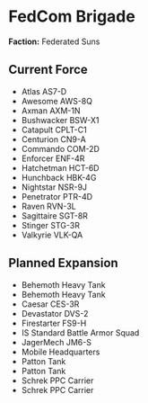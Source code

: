 # FedCom Brigade
**Faction:** Federated Suns
## Current Force
- Atlas AS7-D
- Awesome AWS-8Q
- Axman AXM-1N
- Bushwacker BSW-X1
- Catapult CPLT-C1
- Centurion CN9-A
- Commando COM-2D
- Enforcer ENF-4R
- Hatchetman HCT-6D
- Hunchback HBK-4G
- Nightstar NSR-9J
- Penetrator PTR-4D
- Raven RVN-3L
- Sagittaire SGT-8R
- Stinger STG-3R
- Valkyrie VLK-QA
## Planned Expansion
- Behemoth Heavy Tank
- Behemoth Heavy Tank
- Caesar CES-3R
- Devastator DVS-2
- Firestarter FS9-H
- IS Standard Battle Armor Squad
- JagerMech JM6-S
- Mobile Headquarters
- Patton Tank
- Patton Tank
- Schrek PPC Carrier
- Schrek PPC Carrier
